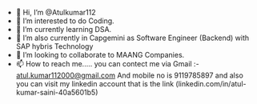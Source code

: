 - 👋 Hi, I’m @Atulkumar112
- 👀 I’m interested to do Coding.
- 🌱 I’m currently learning DSA.
- 🌱 I’m also currently in Capgemini as Software Engineer (Backend) with SAP hybris Technology 
- 💞️ I’m looking to collaborate to MAANG Companies.
- 📫 How to reach me.....
you can contect me via Gmail :- atul.kumar112000@gmail.com
And mobile no is 9119785897
and also you can visit my linkedin account that is the link (linkedin.com/in/atul-kumar-saini-40a5601b5)

<!---
Atulkumar112/Atulkumar112 is a ✨ special ✨ repository because its `README.md` (this file) appears on your GitHub profile.
You can click the Preview link to take a look at your changes.
--->
